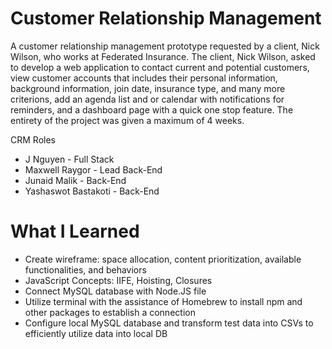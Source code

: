 # Customer Relationship Management
A customer relationship management prototype requested by a client, Nick Wilson, who works at Federated Insurance. The client, Nick Wilson, asked to develop a web application to contact current and potential customers, view customer accounts that includes their personal information, background information, join date, insurance type, and many more criterions, add an agenda list and or calendar with notifications for reminders, and a dashboard page with a quick one stop feature. The entirety of the project was given a maximum of 4 weeks. 

CRM Roles
* J Nguyen - Full Stack 
* Maxwell Raygor - Lead Back-End 
* Junaid Malik - Back-End
* Yashaswot Bastakoti - Back-End 
 
# What I Learned 
* Create wireframe: space allocation, content prioritization, available functionalities, and behaviors 
* JavaScript Concepts: IIFE, Hoisting, Closures 
* Connect MySQL database with Node.JS file 
* Utilize terminal with the assistance of Homebrew to install npm and other packages to establish a connection
* Configure local MySQL database and transform test data into CSVs to efficiently utilize data into local DB 
